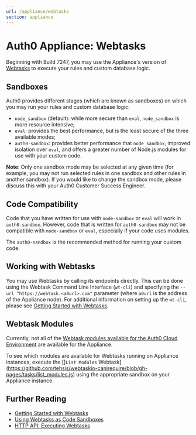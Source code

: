 ```yaml
---
url: /appliance/webtasks
section: appliance
---
```


# Auth0 Appliance: Webtasks

Beginning with Build 7247, you may use the Appliance's version of  [Webtasks](http://webtask.io/) to execute your rules and custom database logic.

## Sandboxes

Auth0 provides different stages (which are known as sandboxes) on which you may run your rules and custom database logic:

* `node_sandbox` (default): while more secure than `eval`, `node_sandbox` is more resource intensive;
* `eval`: provides the best performance, but is the least secure of the three available modes;
* `auth0-sandbox`: provides better performance that `node_sandbox`, improved isolation over `eval`, and offers a greater number of Node.js modules for use with your custom code.

**Note**: Only one sandbox mode may be selected at any given time (for example, you may not run selected rules in one sandbox and other rules in another sandbox). If you would like to change the sandbox mode, please discuss this with your Auth0 Customer Success Engineer.

## Code Compatibility

Code that you have written for use with `node-sandbox` or `eval` will work in `auth0-sandbox`. However, code that is written for `auth0-sandbox` may not be compatible with `node-sandbox` or `eval`, especially if your code uses modules.

The `auth0-sandbox` is the recommended method for running your custom code.

## Working with Webtasks

You may use Webtasks by calling its endpoints directly. This can be done using the Webtask Command Line Interface (`wt-cli`) and specifying the ``--url "https://webtask.<a0url>.com"`` parameter (where `a0url` is the address of the Appliance node). For additional information on setting up the `wt-cli`, please see [Getting Started with Webtasks](https://webtask.io/docs/101).

## Webtask Modules

Currently, not all of the [Webtask modules available for the Auth0 Cloud Environment](https://tehsis.github.io/webtaskio-canirequire/) are available for the Appliance.

To see which modules are available for Webtasks running on Appliance instances, execute the []`List Modules` Webtask](https://github.com/tehsis/webtaskio-canirequire/blob/gh-pages/tasks/list_modules.js) using the appropriate sandbox on your Appliance instance.

## Further Reading

* [Getting Started with Webtasks](https://webtask.io/docs/101)
* [Using Webtasks as Code Sandboxes](https://webtask.io/docs/sample_multitenant)
* [HTTP API: Executing Webtasks](https://webtask.io/docs/api_run)
